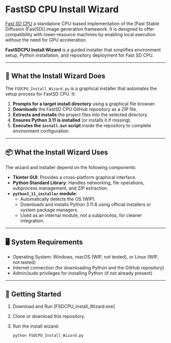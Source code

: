 # FastSD CPU Install Wizard

[Fast SD CPU](https://github.com/rupeshs/fastsdcpu) a standalone CPU-based implementation of the [Fast Stable Diffusion (FastSD)] image generation framework. It is designed to offer compatibility with lower-resource machines by enabling local execution without the need for GPU acceleration.

**FastSDCPU Install Wizard** is a guided installer that simplifies environment setup, Python installation, and repository deployment for Fast SD CPU.

---

## 🧰 What the Install Wizard Does

The `FSDCPU_Install_Wizard.py` is a graphical installer that automates the setup process for FastSD CPU. It:

1. **Prompts for a target install directory** using a graphical file browser.
2. **Downloads** the FastSD CPU GitHub repository as a ZIP file.
3. **Extracts and installs** the project files into the selected directory.
4. **Ensures Python 3.11 is installed** (or installs it if missing).
5. **Executes the `install.bat` script** inside the repository to complete environment configuration.

---

## 📦 What the Install Wizard Uses

The wizard and installer depend on the following components:

- **Tkinter GUI**: Provides a cross-platform graphical interface.
- **Python Standard Library**: Handles networking, file operations, subprocess management, and ZIP extraction.
- **`python3_11_installer` module**:
  - Automatically detects the OS (WIP).
  - Downloads and installs Python 3.11.8 using official installers or system package managers.
  - Used as an internal module, not a subprocess, for cleaner integration.

---

## 🖥 System Requirements

- Operating System: Windows, macOS (WIP, not tested), or Linux (WIP, not tested)
- Internet connection (for downloading Python and the GitHub repository)
- Admin/sudo privileges for installing Python (if not already present)

---

## 🚀 Getting Started

1. Download and Run [FSDCPU_Install_Wizard.exe]

1. Clone or download this repository.
2. Run the install wizard:

   ```bash
   python FSDCPU_Install_Wizard.py
